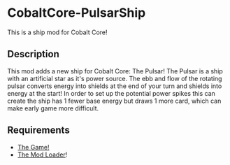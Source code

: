 # CobaltCore-PulsarShip

This is a ship mod for Cobalt Core!

## Description
This mod adds a new ship for Cobalt Core: The Pulsar!
The Pulsar is a ship with an artificial star as it's power source. The ebb and flow of the rotating pulsar converts energy into shields at the end of your turn and shields into energy at the start!
In order to set up the potential power spikes this can create the ship has 1 fewer base energy but draws 1 more card, which can make early game more difficult.

## Requirements
- [The Game!](https://store.steampowered.com/app/2179850/Cobalt_Core/)
- [The Mod Loader](https://github.com/Ewanderer/CobaltCoreModLoader/releases/tag/v2.0.1)!
